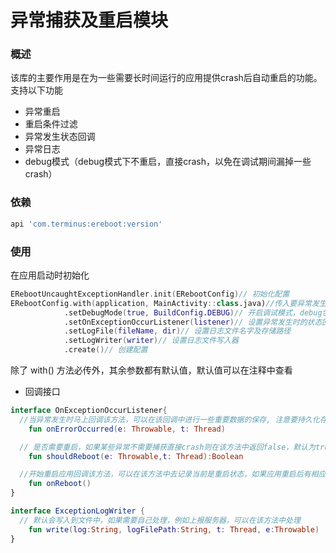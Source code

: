 # 异常捕获及重启模块

### 概述

该库的主要作用是在为一些需要长时间运行的应用提供crash后自动重启的功能。支持以下功能

- 异常重启
- 重启条件过滤
- 异常发生状态回调
- 异常日志
- debug模式（debug模式下不重启，直接crash，以免在调试期间漏掉一些crash）

### 依赖

```groovy
api 'com.terminus:ereboot:version'
```

###  使用

在应用启动时初始化

```kotlin
ERebootUncaughtExceptionHandler.init(ERebootConfig)// 初始化配置
ERebootConfig.with(application, MainActivity::class.java)//传入要异常发生时要重启的activity
			.setDebugMode(true, BuildConfig.DEBUG)// 开启调试模式，debug包直接crash不重启
			.setOnExceptionOccurListener(listener)// 设置异常发生时的状态回调
			.setLogFile(fileName, dir)// 设置日志文件名字及存储路径
			.setLogWriter(writer)// 设置日志文件写入器
			.create()// 创建配置
```

除了 with() 方法必传外，其余参数都有默认值，默认值可以在注释中查看

- 回调接口

```kotlin
interface OnExceptionOccurListener{
  //当异常发生时马上回调该方法，可以在该回调中进行一些重要数据的保存, 注意要持久化存储，因为进程将被重启，内存中的数据不会被保存下来
	fun onErrorOccurred(e: Throwable, t: Thread)

  // 是否需要重启，如果某些异常不需要捕获直接crash则在该方法中返回false，默认为true
	fun shouldReboot(e: Throwable,t: Thread):Boolean

  //开始重启应用回调该方法，可以在该方法中去记录当前是重启状态，如果应用重启后有相应逻辑的话。同样注意也需要持久话存储
	fun onReboot()
}

interface ExceptionLogWriter {
  // 默认会写入到文件中，如果需要自己处理，例如上报服务器，可以在该方法中处理
	fun write(log:String, logFilePath:String, t: Thread, e:Throwable)
}
```

